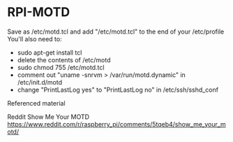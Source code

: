 # RPI-MOTD

Save as /etc/motd.tcl and add "/etc/motd.tcl" to the end of your /etc/profile
You'll also need to:
  - sudo apt-get install tcl 
  - delete the contents of /etc/motd
  - sudo chmod 755 /etc/motd.tcl
  - comment out "uname -snrvm > /var/run/motd.dynamic" in /etc/init.d/motd 
  - change "PrintLastLog yes" to "PrintLastLog no" in /etc/ssh/sshd_conf


Referenced material

Reddit Show Me Your MOTD
https://www.reddit.com/r/raspberry_pi/comments/5tqeb4/show_me_your_motd/

